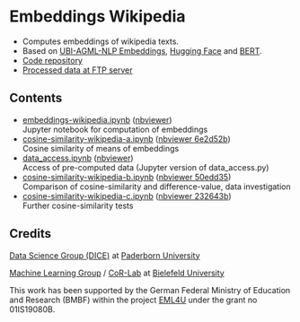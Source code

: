 # Embeddings Wikipedia

- Computes embeddings of wikipedia texts.
- Based on [UBI-AGML-NLP Embeddings](https://github.com/UBI-AGML-NLP/Embeddings), [Hugging Face](https://huggingface.co/transformers/model_doc/bert.html) and [BERT](https://arxiv.org/abs/1810.04805).
- [Code repository](https://github.com/EML4U/EmbeddingsWikipedia)
- [Processed data at FTP server](https://hobbitdata.informatik.uni-leipzig.de/EML4U/)

## Contents

- [embeddings-wikipedia.ipynb](embeddings-wikipedia.ipynb)
  ([nbviewer](https://nbviewer.jupyter.org/github/EML4U/EmbeddingsWikipedia/blob/main/embeddings-wikipedia.ipynb))  
  Jupyter notebook for computation of embeddings
- [cosine-similarity-wikipedia-a.ipynb](cosine-similarity-wikipedia-a.ipynb)
  ([nbviewer 6e2d52b](https://nbviewer.jupyter.org/github/EML4U/EmbeddingsWikipedia/blob/6e2d52b3d3621a5c800eeb989455614aedae2b82/cosine-similarity-wikipedia-a.ipynb))  
  Cosine similarity of means of embeddings
- [data_access.ipynb](data_access.ipynb)
  ([nbviewer](https://nbviewer.jupyter.org/github/EML4U/EmbeddingsWikipedia/blob/main/data_access.ipynb))  
  Access of pre-computed data (Jupyter version of data_access.py)
- [cosine-similarity-wikipedia-b.ipynb](cosine-similarity-wikipedia-b.ipynb)
  ([nbviewer 50edd35](https://nbviewer.jupyter.org/github/EML4U/EmbeddingsWikipedia/blob/50edd35472564337a746f37b0663044b9fc60c3d/cosine-similarity-wikipedia-b.ipynb))  
  Comparison of cosine-similarity and difference-value, data investigation
- [cosine-similarity-wikipedia-c.ipynb](cosine-similarity-wikipedia-c.ipynb)
  ([nbviewer 232643b](https://nbviewer.jupyter.org/github/EML4U/EmbeddingsWikipedia/blob/232643bb43c8a3dc25f9dc2777942ad962017a3d/cosine-similarity-wikipedia-c.ipynb))  
  Further cosine-similarity tests


## Credits

[Data Science Group (DICE)](https://dice-research.org/) at [Paderborn University](https://www.uni-paderborn.de/)

[Machine Learning Group](https://cit-ec.de/ml) / [CoR-Lab](https://www.cor-lab.de/) at [Bielefeld University](https://www.uni-bielefeld.de/)

This work has been supported by the German Federal Ministry of Education and Research (BMBF) within the project [EML4U](https://dice-research.org/EML4U) under the grant no 01IS19080B.
